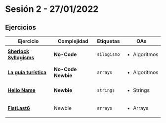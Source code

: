 # Sesión 2 - 27/01/2022

## Ejercicios

| Ejercicio                                                        | Complejidad                    | Etiquetas                    | OAs                                                                               |
| ---------------------------------------------------------------- | ------------------------------ | ---------------------------- | --------------------------------------------------------------------------------- |
| [**Sherlock Syllogisms**](./exercises/sherlock-syllogisms/README.md) | **No-Code** | `silogismo` | <ul><li>Algoritmos</li></ul> |
| [**La guía turística**](./exercises/the-tour-guide/README.md) | **No-Code** **Newbie** | `arrays` |<ul><li>Algoritmos</li></ul> |
| [**Hello Name**](./exercises/hello-name/README.md) | **Newbie** | `strings` | <ul><li>Strings</li></ul>  |
|[**FistLast6**](./exercises/fist-last-six/README.md)| Newbie | `arrays` | <ul><li>Arrays</li></ul>  |
